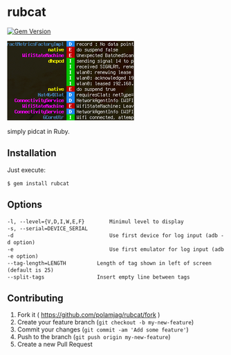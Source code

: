 # rubcat

[![Gem Version](https://badge.fury.io/rb/rubcat.svg)](http://badge.fury.io/rb/rubcat)

![screenshot](screenshot.png)

simply pidcat in Ruby.

## Installation

Just execute:

    $ gem install rubcat

## Options

    -l, --level={V,D,I,W,E,F}        Minimul level to display
    -s, --serial=DEVICE_SERIAL
    -d                               Use first device for log input (adb -d option)
    -e                               Use first emulator for log input (adb -e option)
    --tag-length=LENGTH          Length of tag shown in left of screen (default is 25)
    --split-tags                 Insert empty line between tags


## Contributing

1. Fork it ( https://github.com/polamjag/rubcat/fork )
2. Create your feature branch (`git checkout -b my-new-feature`)
3. Commit your changes (`git commit -am 'Add some feature'`)
4. Push to the branch (`git push origin my-new-feature`)
5. Create a new Pull Request
